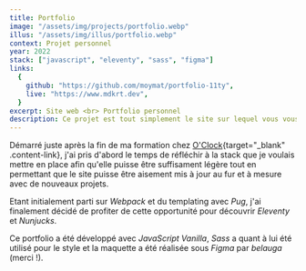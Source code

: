 ```yaml
---
title: Portfolio
image: "/assets/img/projects/portfolio.webp"
illus: "/assets/img/illus/portfolio.webp"
context: Projet personnel
year: 2022
stack: ["javascript", "eleventy", "sass", "figma"]
links:
  {
    github: "https://github.com/moymat/portfolio-11ty",
    live: "https://www.mdkrt.dev",
  }
excerpt: Site web <br> Portfolio personnel
description: Ce projet est tout simplement le site sur lequel vous vous trouvez actuellement.
---
```


Démarré juste après la fin de ma formation chez [O'Clock](https://oclock.io/){target="\_blank" .content-link}, j'ai pris d'abord le temps de réfléchir à la stack que je voulais mettre en place afin qu'elle puisse être suffisament légère tout en permettant que le site puisse être aisement mis à jour au fur et à mesure avec de nouveaux projets.

Etant initialement parti sur _Webpack_ et du templating avec _Pug_, j'ai finalement décidé de profiter de cette opportunité pour découvrir _Eleventy_ et _Nunjucks_.

Ce portfolio a été développé avec _JavaScript Vanilla_, _Sass_ a quant à lui été utilisé pour le style et la maquette a été réalisée sous _Figma_ par _belauga_ (merci !).
